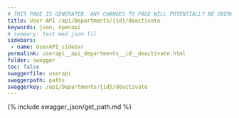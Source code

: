 ```yaml
---
# THIS PAGE IS GENERATED. ANY CHANGES TO PAGE WILL POTENTIALLY BE OVERWRITTEN.
title: User API /api/Departments/{id}/deactivate
keywords: json, openapi
# summary: test med json fil
sidebars: 
 - name: UserAPI_sidebar
permalink: userapi__api_departments__id__deactivate.html
folder: swagger
toc: false
swaggerfile: userapi
swaggerpath: paths
swaggerkey: /api/Departments/{id}/deactivate
---
```

{% include swagger_json/get_path.md %}
